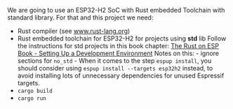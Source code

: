 We are going to use an ESP32-H2 SoC with Rust embedded Toolchain with standard library.
For that and this project we need:

- Rust compiler (see www.rust-lang.org) 
- Rust embedded toolchain for ESP32-H2 for projects using **std** lib
    Follow the instructions for std projects in this book chapter:
    [The Rust on ESP Book - Setting Up a Development Environment](https://esp-rs.github.io/book/installation/index.html)
    Notes on this:
      - ignore sections for `no_std` 
      - When it comes to the step `espup install`, you should consider using `espup install --targets esp32h2` instead, to avoid installing lots of unnecessary dependencies for unused Espressif targets. 
- `cargo build`
- `cargo run`